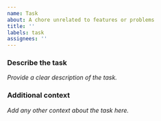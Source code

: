 ```yaml
---
name: Task
about: A chore unrelated to features or problems
title: ''
labels: task
assignees: ''
---
```


### Describe the task

_Provide a clear description of the task._

### Additional context

_Add any other context about the task here._
